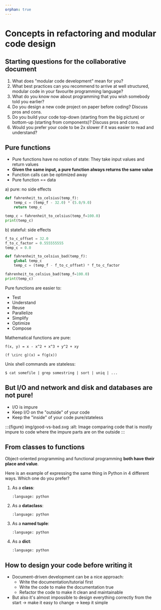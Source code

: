 ```yaml
---
orphan: true
---
```


# Concepts in refactoring and modular code design


## Starting questions for the collaborative document

1. What does "modular code development" mean for you?
2. What best practices can you recommend to arrive at well structured,
   modular code in your favourite programming language?
3. What do you know now about programming that you wish somebody told you
   earlier?
4. Do you design a new code project on paper before coding? Discuss pros and
   cons.
5. Do you build your code top-down (starting from the big picture) or
   bottom-up (starting from components)? Discuss pros and cons.
6. Would you prefer your code to be 2x slower if it was easier to read and
   understand?


## Pure functions

- Pure functions have no notion of state: They take input values and return
  values
- **Given the same input, a pure function always returns the same value**
- Function calls can be optimized away
- Pure function == data

a) pure: no side effects
```python
def fahrenheit_to_celsius(temp_f):
    temp_c = (temp_f - 32.0) * (5.0/9.0)
    return temp_c

temp_c = fahrenheit_to_celsius(temp_f=100.0)
print(temp_c)
```

b) stateful: side effects
```python
f_to_c_offset = 32.0
f_to_c_factor = 0.555555555
temp_c = 0.0

def fahrenheit_to_celsius_bad(temp_f):
    global temp_c
    temp_c = (temp_f - f_to_c_offset) * f_to_c_factor

fahrenheit_to_celsius_bad(temp_f=100.0)
print(temp_c)
```

Pure functions are easier to:
- Test
- Understand
- Reuse
- Parallelize
- Simplify
- Optimize
- Compose


Mathematical functions are pure:
```{math}
f(x, y) = x - x^2 + x^3 + y^2 + xy
```

```{math}
(f \circ g)(x) = f(g(x))
```

Unix shell commands are stateless:
```shell
$ cat somefile | grep somestring | sort | uniq | ...
```


## But I/O and network and disk and databases are not pure!

- I/O is impure
- Keep I/O on the "outside" of your code
- Keep the "inside" of your code pure/stateless

:::{figure} img/good-vs-bad.svg
:alt: Image comparing code that is mostly impure to code where the impure parts are on the outside
:::


## From classes to functions

Object-oriented programming and functional programming **both have their place
and value**.

Here is an example of expressing the same thing in Python in 4 different ways.
Which one do you prefer?

1. As a **class**:
   ```{literalinclude} refactoring/using-class.py
   :language: python
   ```

2. As a **dataclass**:
   ```{literalinclude} refactoring/using-dataclass.py
   :language: python
   ```

3. As a **named tuple**:
   ```{literalinclude} refactoring/using-namedtuple.py
   :language: python
   ```

4. As a **dict**:
   ```{literalinclude} refactoring/using-dict.py
   :language: python
   ```


## How to design your code before writing it

- Document-driven development can be a nice approach:
  - Write the documentation/tutorial first
  - Write the code to make the documentation true
  - Refactor the code to make it clean and maintainable
- But also it's almost impossible to design everything correctly from the
  start -> make it easy to change -> keep it simple
